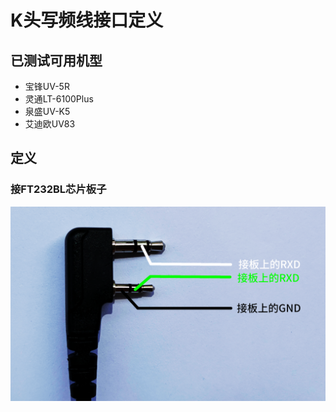 # K头写频线接口定义

## 已测试可用机型

- 宝锋UV-5R
- 灵通LT-6100Plus
- 泉盛UV-K5
- 艾迪欧UV83

## 定义

### 接FT232BL芯片板子

![K头写频线接口定义](/images/dingyi.png)

